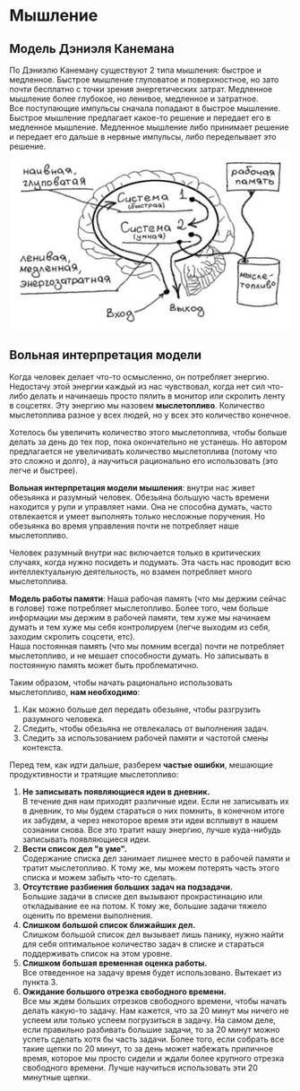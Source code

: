 # Мышление
## Модель Дэниэля Канемана
По Дэниэлю Канеману существуют 2 типа мышления: быстрое и медленное. Быстрое мышление глуповатое и поверхностное, но 
зато почти бесплатно с точки зрения энергетических затрат. Медленное мышление более глубокое, но ленивое, медленное и
затратное.  
Все поступающие импульсы сначала попадают в быстрое мышление. Быстрое мышление предлагает какое-то решение и передает 
его в медленное мышление. Медленное мышление либо принимает решение и передает его дальше в нервные импульсы, либо 
переделывает это решение.
![](../../../img/self_improvement/thinking_types.png)


## Вольная интерпретация модели
Когда человек делает что-то осмысленно, он потребляет энергию. Недостачу этой энергии каждый из нас чувствовал, когда 
нет сил что-либо делать и начинаешь просто пялить в монитор или скролить ленту в соцсетях. Эту энергию мы назовем 
**мыслетопливо**. Количество мыслетоплива разное у всех людей, но у всех это количество конечное.

Хотелось бы увеличить количество этого мыслетоплива, чтобы больше делать за день до тех пор, пока окончательно 
не устанешь. Но автором предлагается не увеличивать количество мыслетоплива (потому что это сложно и долго), а 
научиться рационально его использовать (это легче и быстрее).

**Вольная интерпретация модели мышления**: внутри нас живет обезьянка и разумный человек. Обезьяна большую часть времени 
находится у рули и управляет нами. Она не способна думать, часто отвлекается и умеет выполнять только несложные 
поручения. Но обезьянка во время управления почти не потребляет наше мыслетопливо.

Человек разумный внутри нас включается только в критических случаях, когда нужно посидеть и подумать. Эта часть нас 
проводит всю интеллектуальную деятельность, но взамен потребляет много мыслетоплива.

**Модель работы памяти**:
Наша рабочая память (что мы держим сейчас в голове) тоже потребляет мыслетопливо. Более того, чем больше информации
мы держим в рабочей памяти, тем хуже мы начинаем думать и тем хуже мы себя контролируем (легче выходим из себя, заходим
скролить соцсети, етс).  
Наша постоянная память (что мы помним всегда) почти не потребляет мыслетопливо, и не мешает способности думать. Но 
записывать в постоянную память может быть проблематично.

Таким образом, чтобы начать рационально использовать мыслетопливо, **нам необходимо**:
1) Как можно больше дел передать обезьяне, чтобы разгрузить разумного человека.
2) Следить, чтобы обезьяна не отвлекалась от выполнения задач.
3) Следить за использованием рабочей памяти и частотой смены контекста.

Перед тем, как идти дальше, разберем **частые ошибки**, мешающие продуктивности и тратящие мыслетопливо:
1) **Не записывать появляющиеся идеи в дневник.**  
В течение дня нам приходят различные идеи. Если не записывать их в дневник, то мы будем стараться о них помнить, в 
конечном итоге их забудем, а через некоторое время эти идеи всплывут в нашем сознании снова. Все это тратит нашу 
энергию, лучше куда-нибудь записывать появляющиеся идеи. 
2) **Вести список дел "в уме".**  
Содержание списка дел занимает лишнее место в рабочей памяти и тратит мыслетопливо. К тому же, мы можем потерять часть
этого списка и можем забыть что-то сделать.
3) **Отсутствие разбиения больших задач на подзадачи.**  
Большие задачи в списке дел вызывают прокрастинацию или откладывание ее на потом. К тому же, большие задачи тяжело 
оценить по времени выполнения.
4) **Слишком большой список ближайших дел.**  
Слишком большой список дел вызывает лишь панику, нужно найти для себя оптимальное количество задач в списке и стараться 
поддерживать список на этом уровне.
5) **Слишком большая временная оценка работы.**  
Все отведенное на задачу время будет использовано. Вытекает из пункта 3.
6) **Ожидание большого отрезка свободного времени.**  
Все мы ждем больших отрезков свободного времени, чтобы начать делать какую-то задачу. Нам кажется, что за 20 минут мы
ничего не успеем или только успеем погрузиться в задачу. На самом деле, если правильно разбивать большие задачи, то 
за 20 минут можно успеть сделать хотя бы часть задачи. Более того, если собрать все такие щепки по 20 минут, то за день
может набежать приличное время, которое мы просто сидели и ждали более крупного отрезка свободного времени. Лучше 
научиться использовать эти 20 минутные щепки.
